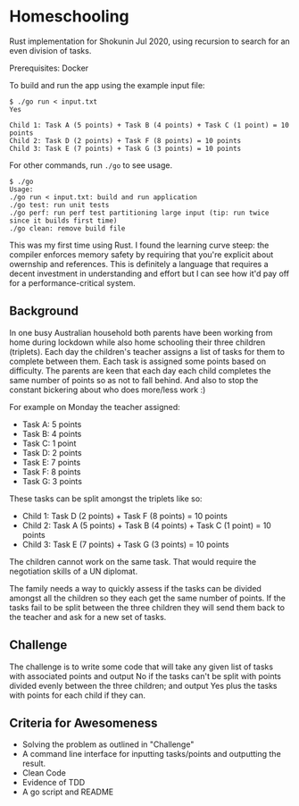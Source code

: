 # Homeschooling

Rust implementation for Shokunin Jul 2020,
using recursion to search for an even division of tasks.

Prerequisites: Docker

To build and run the app using the example input file:

```
$ ./go run < input.txt
Yes

Child 1: Task A (5 points) + Task B (4 points) + Task C (1 point) = 10 points
Child 2: Task D (2 points) + Task F (8 points) = 10 points
Child 3: Task E (7 points) + Task G (3 points) = 10 points
```

For other commands, run `./go` to see usage.

```
$ ./go
Usage:
./go run < input.txt: build and run application
./go test: run unit tests
./go perf: run perf test partitioning large input (tip: run twice since it builds first time)
./go clean: remove build file
```

This was my first time using Rust. I found the learning curve steep: the compiler
enforces memory safety by requiring that you're explicit about owernship and references.
This is definitely a language that requires a decent investment in understanding
and effort but I can see how it'd pay off for a performance-critical system.

## Background

In one busy Australian household both parents have been working from home during
lockdown while also home schooling their three children (triplets). Each day the
children's teacher assigns a list of tasks for them to complete between them.
Each task is assigned some points based on difficulty. The parents are keen that
each day each child completes the same number of points so as not to fall behind.
And also to stop the constant bickering about who does more/less work :)

For example on Monday the teacher assigned:

* Task A: 5 points
* Task B: 4 points
* Task C: 1 point
* Task D: 2 points
* Task E: 7 points
* Task F: 8 points
* Task G: 3 points

These tasks can be split amongst the triplets like so:

* Child 1: Task D (2 points) + Task F (8 points) = 10 points
* Child 2: Task A (5 points) + Task B (4 points) + Task C (1 point) = 10 points
* Child 3: Task E (7 points) + Task G (3 points) = 10 points

The children cannot work on the same task. That would require the negotiation
skills of a UN diplomat.

The family needs a way to quickly assess if the tasks can be divided amongst all
the children so they each get the same number of points. If the tasks fail to be
split between the three children they will send them back to the teacher and ask
for a new set of tasks.

## Challenge

The challenge is to write some code that will take any given list of tasks with
associated points and output No if the tasks can't be split with points divided
evenly between the three children; and output Yes plus the tasks with points for
each child if they can.

## Criteria for Awesomeness

* Solving the problem as outlined in "Challenge"
* A command line interface for inputting tasks/points and outputting the result.
* Clean Code
* Evidence of TDD
* A go script and README
